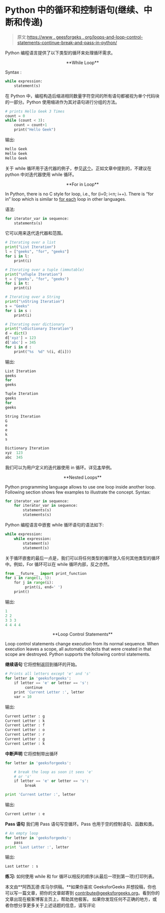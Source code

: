 # Python 中的循环和控制语句(继续、中断和传递)

> 原文:[https://www . geesforgeks . org/loops-and-loop-control-statements-continue-break-and-pass-in-python/](https://www.geeksforgeeks.org/loops-and-loop-control-statements-continue-break-and-pass-in-python/)

Python 编程语言提供了以下类型的循环来处理循环需求。

<center>**While Loop**</center>

Syntax :

```py
while expression:
    statement(s)

```

在 Python 中，编程构造后缩进相同数量字符空间的所有语句都被视为单个代码块的一部分。Python 使用缩进作为其对语句进行分组的方法。

```py
# prints Hello Geek 3 Times
count = 0
while (count < 3):    
    count = count+1
    print("Hello Geek")
```

输出:

```py
Hello Geek
Hello Geek
Hello Geek

```

关于 while 循环用于迭代器的例子，参见[这个](https://www.geeksforgeeks.org/using-iterations-in-python-effectively/)。正如文章中提到的，不建议在 python 中对迭代器使用 while 循环。

<center>**For in Loop**</center>

In Python, there is no C style for loop, i.e., for (i=0; i<n; i++). There is “for in” loop which is similar to [for each](https://www.geeksforgeeks.org/g-fact-40-foreach-in-c-and-java/) loop in other languages.

语法:

```py
for iterator_var in sequence:
    statements(s)
```

它可以用来迭代迭代器和范围。

```py
# Iterating over a list
print("List Iteration")
l = ["geeks", "for", "geeks"]
for i in l:
    print(i)

# Iterating over a tuple (immutable)
print("\nTuple Iteration")
t = ("geeks", "for", "geeks")
for i in t:
    print(i)

# Iterating over a String
print("\nString Iteration")    
s = "Geeks"
for i in s :
    print(i)

# Iterating over dictionary
print("\nDictionary Iteration")   
d = dict() 
d['xyz'] = 123
d['abc'] = 345
for i in d :
    print("%s  %d" %(i, d[i]))
```

输出:

```py
List Iteration
geeks
for
geeks

Tuple Iteration
geeks
for
geeks

String Iteration
G
e
e
k
s

Dictionary Iteration
xyz  123
abc  345

```

我们可以为用户定义的迭代器使用 in 循环。详见[本](https://www.geeksforgeeks.org/iterators-in-python/)举例。

<center>**Nested Loops**</center>

Python programming language allows to use one loop inside another loop. Following section shows few examples to illustrate the concept.
Syntax:

```py
for iterator_var in sequence:
    for iterator_var in sequence:
        statements(s)
        statements(s)

```

Python 编程语言中嵌套 while 循环语句的语法如下:

```py
while expression:
    while expression: 
        statement(s)
        statement(s)

```

关于循环嵌套的最后一点是，我们可以将任何类型的循环放入任何其他类型的循环中。例如，For 循环可以在 while 循环内部，反之亦然。

```py
from __future__ import print_function
for i in range(1, 5):
    for j in range(i):
         print(i, end=' ')
    print()
```

输出:

```py
1
2 2
3 3 3
4 4 4 4
```

<center>**Loop Control Statements**</center>

Loop control statements change execution from its normal sequence. When execution leaves a scope, all automatic objects that were created in that scope are destroyed. Python supports the following control statements.

**继续语句**
它将控制返回到循环的开始。

```py
# Prints all letters except 'e' and 's'
for letter in 'geeksforgeeks': 
    if letter == 'e' or letter == 's':
         continue
    print 'Current Letter :', letter
    var = 10
```

输出:

```py
Current Letter : g
Current Letter : k
Current Letter : f
Current Letter : o
Current Letter : r
Current Letter : g
Current Letter : k

```

**中断声明**
它将控制带出循环

```py
for letter in 'geeksforgeeks': 

    # break the loop as soon it sees 'e' 
    # or 's'
    if letter == 'e' or letter == 's':
         break

print 'Current Letter :', letter
```

输出:

```py
Current Letter : e
```

**Pass 语句**
我们用 Pass 语句写空循环。Pass 也用于空的控制语句、函数和类。

```py
# An empty loop
for letter in 'geeksforgeeks':
    pass
print 'Last Letter :', letter
```

输出:

```py
Last Letter : s
```

**练习:**
如何使用 while 和 for 循环以相反的顺序(从最后一项到第一项)打印列表。

本文由**阿西瓦德·库马尔供稿。**如果你喜欢 GeeksforGeeks 并想投稿，你也可以写一篇文章，把你的文章邮寄到 contribute@geeksforgeeks.org。看到你的文章出现在极客博客主页上，帮助其他极客。
如果你发现任何不正确的地方，或者你想分享更多关于上述话题的信息，请写评论